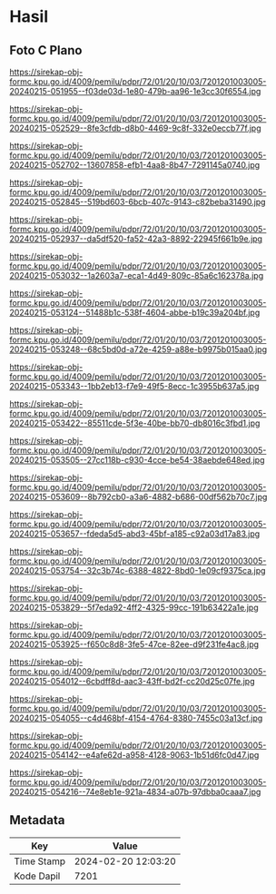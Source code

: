 # Hasil

## Foto C Plano

https://sirekap-obj-formc.kpu.go.id/4009/pemilu/pdpr/72/01/20/10/03/7201201003005-20240215-051955--f03de03d-1e80-479b-aa96-1e3cc30f6554.jpg

https://sirekap-obj-formc.kpu.go.id/4009/pemilu/pdpr/72/01/20/10/03/7201201003005-20240215-052529--8fe3cfdb-d8b0-4469-9c8f-332e0eccb77f.jpg

https://sirekap-obj-formc.kpu.go.id/4009/pemilu/pdpr/72/01/20/10/03/7201201003005-20240215-052702--13607858-efb1-4aa8-8b47-7291145a0740.jpg

https://sirekap-obj-formc.kpu.go.id/4009/pemilu/pdpr/72/01/20/10/03/7201201003005-20240215-052845--519bd603-6bcb-407c-9143-c82beba31490.jpg

https://sirekap-obj-formc.kpu.go.id/4009/pemilu/pdpr/72/01/20/10/03/7201201003005-20240215-052937--da5df520-fa52-42a3-8892-22945f661b9e.jpg

https://sirekap-obj-formc.kpu.go.id/4009/pemilu/pdpr/72/01/20/10/03/7201201003005-20240215-053032--1a2603a7-eca1-4d49-809c-85a6c162378a.jpg

https://sirekap-obj-formc.kpu.go.id/4009/pemilu/pdpr/72/01/20/10/03/7201201003005-20240215-053124--51488b1c-538f-4604-abbe-b19c39a204bf.jpg

https://sirekap-obj-formc.kpu.go.id/4009/pemilu/pdpr/72/01/20/10/03/7201201003005-20240215-053248--68c5bd0d-a72e-4259-a88e-b9975b015aa0.jpg

https://sirekap-obj-formc.kpu.go.id/4009/pemilu/pdpr/72/01/20/10/03/7201201003005-20240215-053343--1bb2eb13-f7e9-49f5-8ecc-1c3955b637a5.jpg

https://sirekap-obj-formc.kpu.go.id/4009/pemilu/pdpr/72/01/20/10/03/7201201003005-20240215-053422--85511cde-5f3e-40be-bb70-db8016c3fbd1.jpg

https://sirekap-obj-formc.kpu.go.id/4009/pemilu/pdpr/72/01/20/10/03/7201201003005-20240215-053505--27cc118b-c930-4cce-be54-38aebde648ed.jpg

https://sirekap-obj-formc.kpu.go.id/4009/pemilu/pdpr/72/01/20/10/03/7201201003005-20240215-053609--8b792cb0-a3a6-4882-b686-00df562b70c7.jpg

https://sirekap-obj-formc.kpu.go.id/4009/pemilu/pdpr/72/01/20/10/03/7201201003005-20240215-053657--fdeda5d5-abd3-45bf-a185-c92a03d17a83.jpg

https://sirekap-obj-formc.kpu.go.id/4009/pemilu/pdpr/72/01/20/10/03/7201201003005-20240215-053754--32c3b74c-6388-4822-8bd0-1e09cf9375ca.jpg

https://sirekap-obj-formc.kpu.go.id/4009/pemilu/pdpr/72/01/20/10/03/7201201003005-20240215-053829--5f7eda92-4ff2-4325-99cc-191b63422a1e.jpg

https://sirekap-obj-formc.kpu.go.id/4009/pemilu/pdpr/72/01/20/10/03/7201201003005-20240215-053925--f650c8d8-3fe5-47ce-82ee-d9f231fe4ac8.jpg

https://sirekap-obj-formc.kpu.go.id/4009/pemilu/pdpr/72/01/20/10/03/7201201003005-20240215-054012--6cbdff8d-aac3-43ff-bd2f-cc20d25c07fe.jpg

https://sirekap-obj-formc.kpu.go.id/4009/pemilu/pdpr/72/01/20/10/03/7201201003005-20240215-054055--c4d468bf-4154-4764-8380-7455c03a13cf.jpg

https://sirekap-obj-formc.kpu.go.id/4009/pemilu/pdpr/72/01/20/10/03/7201201003005-20240215-054142--e4afe62d-a958-4128-9063-1b51d6fc0d47.jpg

https://sirekap-obj-formc.kpu.go.id/4009/pemilu/pdpr/72/01/20/10/03/7201201003005-20240215-054216--74e8eb1e-921a-4834-a07b-97dbba0caaa7.jpg


## Metadata

| Key        | Value               |
| ---------- | ------------------- |
| Time Stamp | 2024-02-20 12:03:20 |
| Kode Dapil | 7201                |



